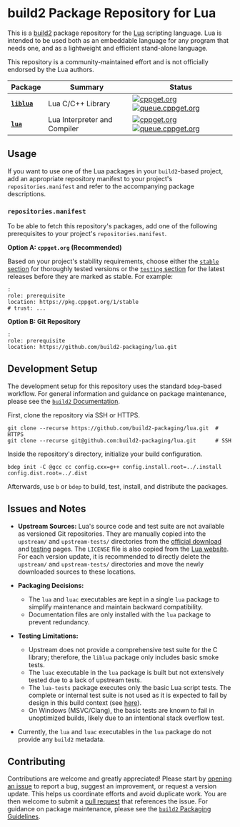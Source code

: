 # build2 Package Repository for Lua

This is a [build2](https://build2.org) package repository for the [Lua](https://lua.org/home.html) scripting language.
Lua is intended to be used both as an embeddable language for any program that needs one, and as a lightweight and efficient stand-alone language.

This repository is a community-maintained effort and is not officially endorsed by the Lua authors.

| Package | Summary | Status |
|---|---|---|
| **[`liblua`](liblua/PACKAGE-README.md)** | Lua C/C++ Library | [![cppget.org](https://img.shields.io/website/https/cppget.org/liblua.svg?down_message=offline&label=cppget.org&style=for-the-badge&up_color=blue&up_message=online)](https://cppget.org/liblua) [![queue.cppget.org](https://img.shields.io/website/https/queue.cppget.org/liblua.svg?down_message=empty&down_color=blue&label=queue.cppget.org&style=for-the-badge&up_color=orange&up_message=running)](https://queue.cppget.org/liblua) |
| **[`lua`](lua/PACKAGE-README.md)** | Lua Interpreter and Compiler | [![cppget.org](https://img.shields.io/website/https/cppget.org/lua.svg?down_message=offline&label=cppget.org&style=for-the-badge&up_color=blue&up_message=online)](https://cppget.org/lua) [![queue.cppget.org](https://img.shields.io/website/https/queue.cppget.org/lua.svg?down_message=empty&down_color=blue&label=queue.cppget.org&style=for-the-badge&up_color=orange&up_message=running)](https://queue.cppget.org/lua) |

## Usage
If you want to use one of the Lua packages in your `build2`-based project, add an appropriate repository manifest to your project's `repositories.manifest` and refer to the accompanying package descriptions.

### `repositories.manifest`
To be able to fetch this repository's packages, add one of the following prerequisites to your project's `repositories.manifest`.

**Option A: `cppget.org` (Recommended)**

Based on your project's stability requirements, choose either the [`stable` section](https://cppget.org/?about#pkg%3Acppget.org%2Fstable) for thoroughly tested versions or the [`testing` section](https://cppget.org/?about#pkg%3Acppget.org%2Ftesting) for the latest releases before they are marked as stable.
For example:

    :
    role: prerequisite
    location: https://pkg.cppget.org/1/stable
    # trust: ...

**Option B: Git Repository**

    :
    role: prerequisite
    location: https://github.com/build2-packaging/lua.git

## Development Setup
The development setup for this repository uses the standard `bdep`-based workflow.
For general information and guidance on package maintenance, please see the [`build2` Documentation](https://build2.org/doc.xhtml).

First, clone the repository via SSH or HTTPS.

    git clone --recurse https://github.com/build2-packaging/lua.git  # HTTPS
    git clone --recurse git@github.com:build2-packaging/lua.git      # SSH

Inside the repository's directory, initialize your build configuration.

    bdep init -C @gcc cc config.cxx=g++ config.install.root=../.install config.dist.root=../.dist

Afterwards, use `b` or `bdep` to build, test, install, and distribute the packages.

## Issues and Notes
- **Upstream Sources:** Lua's source code and test suite are not available as versioned Git repositories. They are manually copied into the `upstream/` and `upstream-tests/` directories from the [official download](https://lua.org/download.html) and [testing](https://www.lua.org/tests/) pages. The `LICENSE` file is also copied from the [Lua website](https://lua.org/license.html). For each version update, it is recommended to directly delete the `upstream/` and `upstream-tests/` directories and move the newly downloaded sources to these locations.

- **Packaging Decisions:**
    - The `lua` and `luac` executables are kept in a single `lua` package to simplify maintenance and maintain backward compatibility.
    - Documentation files are only installed with the `lua` package to prevent redundancy.

- **Testing Limitations:**
    - Upstream does not provide a comprehensive test suite for the C library; therefore, the `liblua` package only includes basic smoke tests.
    - The `luac` executable in the `lua` package is built but not extensively tested due to a lack of upstream tests.
    - The `lua-tests` package executes only the basic Lua script tests. The complete or internal test suite is not used as it is expected to fail by design in this build context (see [here](https://www.lua.org/tests/)).
    - On Windows (MSVC/Clang), the basic tests are known to fail in unoptimized builds, likely due to an intentional stack overflow test.

- Currently, the `lua` and `luac` executables in the `lua` package do not provide any `build2` metadata.

## Contributing
Contributions are welcome and greatly appreciated!
Please start by [opening an issue](https://github.com/build2-packaging/lua/issues) to report a bug, suggest an improvement, or request a version update.
This helps us coordinate efforts and avoid duplicate work.
You are then welcome to submit a [pull request](https://github.com/build2-packaging/lua/pulls) that references the issue.
For guidance on package maintenance, please see the [`build2` Packaging Guidelines](https://build2.org/build2-toolchain/doc/build2-toolchain-packaging.xhtml).
